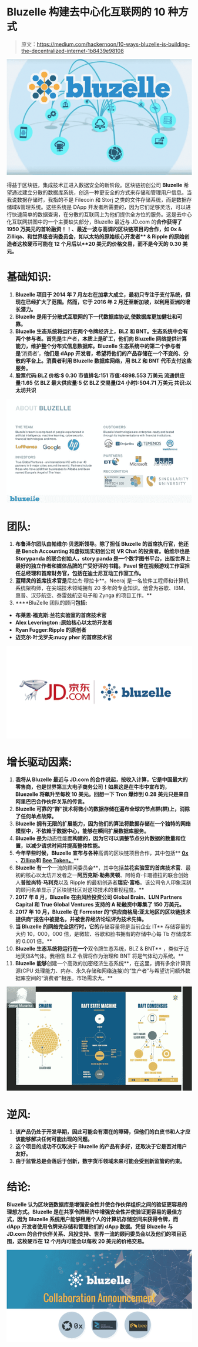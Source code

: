 # Bluzelle 构建去中心化互联网的 10 种方式

> 原文：<https://medium.com/hackernoon/10-ways-bluzelle-is-building-the-decentralized-internet-1b8439e98108>

![](img/0242b09e4da022278d24ebae9a82bb1a.png)

得益于区块链，集成技术正进入数据安全的新阶段。区块链初创公司 **Bluzelle** 希望通过建立分散的数据库系统，创造一种更安全的方式来存储和管理用户信息。当我说数据存储时，我指的不是 Filecoin 和 Storj 之类的文件存储系统，而是数据存储域&管理系统。这些系统是 DApp 开发者所需要的，因为它们足够灵活，可以进行快速简单的数据查询，在分散的互联网上为他们提供全方位的服务。这是去中心化互联网拼图中的一个主要缺失部分，Bluzelle 最近与 JD.com 的****合作获得了 1950 万美元的首轮融资！！**、最近一波**与高调的区块链项目的合作，如 0x & Zilliqa、**和**世界级咨询**委员会，如**以太坊的原始核心开发者** & **Ripple 的原始创造者**这枚硬币可能在 12 个月后以**20 美元的价格交易，而不是今天的 0.30 美元。****

# **基础知识:**

1.  **Bluzelle 项目于 2014 年 7 月左右在加拿大成立，最初只专注于支付系统，但现在已经扩大了范围。然而，它于 2016 年 2 月迁至新加坡，以利用亚洲的增长潜力。**
2.  **Bluzelle 是用于分散式互联网的下一代数据库协议,使数据库更加健壮和可靠。**
3.  **Bluzelle 生态系统将运行在两个令牌经济上，BLZ 和 BNT。生态系统中会有两个参与者。首先是**生产者，**本质上是矿工，他们向 Bluzelle 网络提供计算能力，维护整个分布式信息数据库。Bluzelle 生态系统中的第二个参与者是**‘消费者’，**他们是 dApp 开发者，希望将他们的产品存储在一个不变的、分散的平台上。消费者利用 Bluzelle 数据库网络，用 BLZ 和 BNT 代币支付这些服务。**
4.  ****股票代码:BLZ**
    价格:$ 0.30
    市值排名:151
    市值:4898.553 万美元
    流通供应量:1.65 亿 BLZ
    最大供应量:5 亿 BLZ
    交易量(24 小时):504.71 万美元
    共识:以太坊共识**

**![](img/6ebd39bf926351d7d2ad38e0566dd3d6.png)**

# **团队:**

1.  **布鲁泽尔团队由帕维尔·贝恩斯领导。除了担任 Bluzelle 的首席执行官，他还是 Bench Accounting 和虚拟现实初创公司 VR Chat 的投资者。帕维尔也是 Storypanda 的联合创始人，story panda 是一个数字图书平台，出版世界上最好的独立作者和媒体品牌的广受好评的书籍。Pavel 曾在视频游戏工作室担任总经理和首席财务官，包括在迪士尼互动工作室工作。**
2.  **蓝精灵的首席技术官是**尼拉杰·穆拉卡**。Neeraj 是一名软件工程师和计算机系统架构师，在尖端技术领域拥有 20 多年的专业知识。他曾为谷歌、IBM、惠普、汉莎航空、泰雷兹航空电子和 Zynga 的项目工作。**
3.  ****BluZelle 团队的顾问**包括:**

*   **布莱恩·福克斯:兰花实验室的首席技术官**
*   **Alex Leverington :原始核心以太坊开发者**
*   **Ryan Fugger:Ripple 的原创者**
*   ****迈克尔·叶戈罗夫**:nucy pher 的首席技术官**

**![](img/3603ddb103e085dd06f402018908d8c5.png)**

# **增长驱动因素:**

1.  **我将从 Bluzelle 最近与 JD.com 的合作说起，按收入计算，它是中国最大的零售商，也是世界第三大电子商务公司！如果这是在牛市中宣布的，Bluezelle 将飙升至每枚 10 美元。回想一下 Tron 爆炸到 0.28 美元只是来自阿里巴巴合作伙伴关系的传言。**
2.  **Bluzelle 可靠的“群”技术将微小的数据存储在遍布全球的节点群(群)上，消除了任何单点故障。**
3.  **Bluzelle 拥有无限的扩展能力，因为他们的算法将数据存储在一个独特的网络模型中，不依赖于数据中心，能够在瞬间扩展数据库服务。**
4.  **Bluzelle 是为**动态性能**而构建的，因为它可以调整节点分片数据的数量和位置，以减少请求时间并提高整体性能。**
5.  **今年早些时候，Bluzelle 宣布与各种**高调的区块链项目合作，其中包括** [**0x**](https://0xproject.com/) **、**[**Zilliqa**](https://www.zilliqa.com/)**和** [**Bee Token。**](https://www.beetoken.com/)**
6.  **Bluzelle 有一个**一流的顾问委员会**，其中包括**兰花实验室的首席技术官**、最初的核心以太坊开发者之一**阿历克斯·勒弗灵顿**、阿帕奇·卡珊德拉的联合创始人**普拉尚特·马利克**以及 Ripple 的最初创造者**瑞安·富格**。该公司令人印象深刻的顾问名单显示了区块链社区对这项技术的重视程度。**
7.  **2017 年 8 月，Bluzelle 在由风险投资公司 Global Brain、LUN Partners Capital 和 True Global Ventures 支持的 A 轮融资中筹集了 150 万美元。**
8.  **2017 年 10 月，Bluzelle 在 **Forrester 的“供应商格局:亚太地区的区块链技术提供商”**报告中被提名，并被**世界经济论坛**评为技术先锋。**
9.  **当 Bluzelle 的网络完全运行时，它的**存储容量将是当前企业 IT** 存储容量的大约 10，000，000 倍，是微软、谷歌和脸书拥有的存储中心每 Tb 存储成本的 0.001 倍。**
10.  **Bluzelle 生态系统将运行在一个**双令牌生态系统，BLZ & BNT** ，类似于近地天体&气体。我相信 BLZ 令牌将作为治理和 BNT 将是气体动力系统。**
11.  **Bluzelle 能够**创建一个高效的加密经济生态系统**，在这里，拥有多余计算资源(CPU 处理能力、内存、永久存储和网络连接)的“生产者”与希望访问额外数据库空间的“消费者”相连。市场需求大。**

**![](img/819843d84376647a39c41603d31b2beb.png)**

# **逆风:**

1.  **该产品仍处于开发早期，因此可能会有潜在的障碍，但他们的白皮书和人才应该能够解决任何可能出现的问题。**
2.  **这个项目的成功不仅取决于 Bluzelle 的产品有多好，还取决于它是否对用户友好。**
3.  **由于监管总是会落后于创新，数字货币领域未来可能会受到新监管的约束。**

# **结论:**

**Bluzelle 认为区块链数据库是增强安全性并使合作伙伴组织之间的验证更容易的理想方式。Bluzelle 是在共享令牌经济中增强安全性并使验证更容易的最佳方式，因为 Bluzelle 系统用户能够租用个人的计算机存储空间来获得令牌，而 dApp 开发者使用令牌来存储和管理他们的 dApp 数据。凭借 Bluzelle 与 JD.com 的合作伙伴关系、风投支持、世界一流的顾问委员会以及他们的项目范围，这枚硬币在 12 个月内可能会以每枚 20 美元的价格交易。**

**![](img/4fe2fcf6eed78c687bfe984595fbe817.png)**
